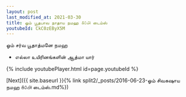 ```yaml
---
layout: post
last_modified_at: 2021-03-30
title: ஓம் பூதபாவ நாதாய நமஹ ௧௦௮ டைம்ஸ்
youtubeId: CkC0zEByX5M
---
```

 
 
 ஓம் சர்வ பூதாத்மனே நமஹ  
 
 -  எல்லா உயிரினங்களின் ஆத்மா யார் 
 
  
 
  
 
 
 
 
 
 


{% include youtubePlayer.html id=page.youtubeId %}
 
[Next]({{ site.baseurl }}{% link  split2/_posts/2016-06-23-ஓம் சிவகஷாய நமஹ ௧௦௮ டைம்ஸ்.md%})
 
